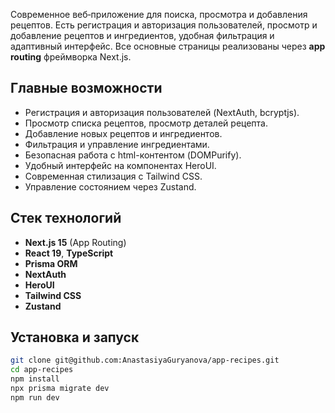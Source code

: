 Современное веб‑приложение для поиска, просмотра и добавления рецептов.
Есть регистрация и авторизация пользователей, просмотр и добавление рецептов и ингредиентов, удобная фильтрация и адаптивный интерфейс. Все основные страницы реализованы через **app routing** фреймворка Next.js.

## Главные возможности

- Регистрация и авторизация пользователей (NextAuth, bcryptjs).
- Просмотр списка рецептов, просмотр деталей рецепта.
- Добавление новых рецептов и ингредиентов.
- Фильтрация и управление ингредиентами.
- Безопасная работа с html-контентом (DOMPurify).
- Удобный интерфейс на компонентах HeroUI.
- Современная стилизация с Tailwind CSS.
- Управление состоянием через Zustand.

## Стек технологий

- **Next.js 15** (App Routing)
- **React 19**, **TypeScript**
- **Prisma ORM**
- **NextAuth**
- **HeroUI**
- **Tailwind CSS**
- **Zustand**

## Установка и запуск

```bash
git clone git@github.com:AnastasiyaGuryanova/app-recipes.git
cd app-recipes
npm install
npx prisma migrate dev
npm run dev
```
